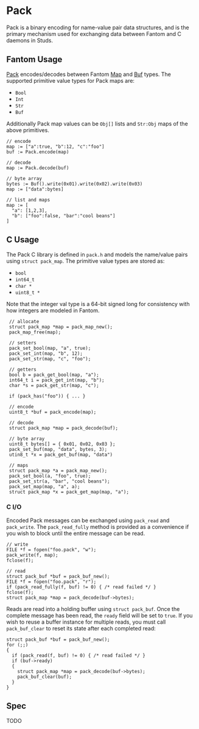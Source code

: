 # Pack

Pack is a binary encoding for name-value pair data structures, and is the
primary mechanism used for exchanging data between Fantom and C daemons in
Studs.

## Fantom Usage

[fan_pack]: ../api/studs/Pack.html
[fan_map]:  http://fantom.org/doc/sys/Map
[fan_buf]:  http://fantom.org/doc/sys/Buf

[Pack][fan_pack] encodes/decodes between Fantom [Map][fan_map] and
[Buf][fan_buf] types. The supported primitive value types for Pack maps are:

  - `Bool`
  - `Int`
  - `Str`
  - `Buf`

Additionally Pack map values can be `Obj[]` lists and `Str:Obj` maps of the
above primitives.

    // encode
    map := ["a":true, "b":12, "c":"foo"]
    buf := Pack.encode(map)

    // decode
    map := Pack.decode(buf)

    // byte array
    bytes := Buf().write(0x01).write(0x02).write(0x03)
    map := ["data":bytes]

    // list and maps
    map := [
      "a": [1,2,3],
      "b": ["foo":false, "bar":"cool beans"]
    ]

## C Usage

The Pack C library is defined in `pack.h` and models the name/value pairs using
`struct pack_map`.  The primitive value types are stored as:

  - `bool`
  - `int64_t`
  - `char *`
  - `uint8_t *`

Note that the integer val type is a 64-bit signed long for consistency with how
integers are modeled in Fantom.

     // allocate
     struct pack_map *map = pack_map_new();
     pack_map_free(map);

     // setters
     pack_set_bool(map, "a", true);
     pack_set_int(map, "b", 12);
     pack_set_str(map, "c", "foo");

     // getters
     bool b = pack_get_bool(map, "a");
     int64_t i = pack_get_int(map, "b");
     char *s = pack_get_str(map, "c");

     if (pack_has("foo")) { ... }

     // encode
     uint8_t *buf = pack_encode(map);

     // decode
     struct pack_map *map = pack_decode(buf);

     // byte array
     uint8_t bytes[] = { 0x01, 0x02, 0x03 };
     pack_set_buf(map, "data", bytes, 3);
     utin8_t *x = pack_get_buf(map, "data")

     // maps
     struct pack_map *a = pack_map_new();
     pack_set_bool(a, "foo", true);
     pack_set_str(a, "bar", "cool beans");
     pack_set_map(map, "a", a);
     struct pack_map *x = pack_get_map(map, "a");

### C I/O

Encoded Pack messages can be exchanged using `pack_read` and `pack_write`.
The `pack_read_fully` method is provided as a convenience if you wish to block
until the entire message can be read.

    // write
    FILE *f = fopen("foo.pack", "w");
    pack_write(f, map);
    fclose(f);

    // read
    struct pack_buf *buf = pack_buf_new();
    FILE *f = fopen("foo.pack", "r");
    if (pack_read_fully(f, buf) != 0) { /* read failed */ }
    fclose(f);
    struct pack_map *map = pack_decode(buf->bytes);

Reads are read into a holding buffer using `struct pack_buf`. Once the complete
message has been read, the `ready` field will be set to `true`.  If you wish
to reuse a buffer instance for multiple reads, you must call `pack_buf_clear`
to reset its state after each completed read:

    struct pack_buf *buf = pack_buf_new();
    for (;;)
    {
      if (pack_read(f, buf) != 0) { /* read failed */ }
      if (buf->ready)
      {
        struct pack_map *map = pack_decode(buf->bytes);
        pack_buf_clear(buf);
      }
    }

## Spec

TODO